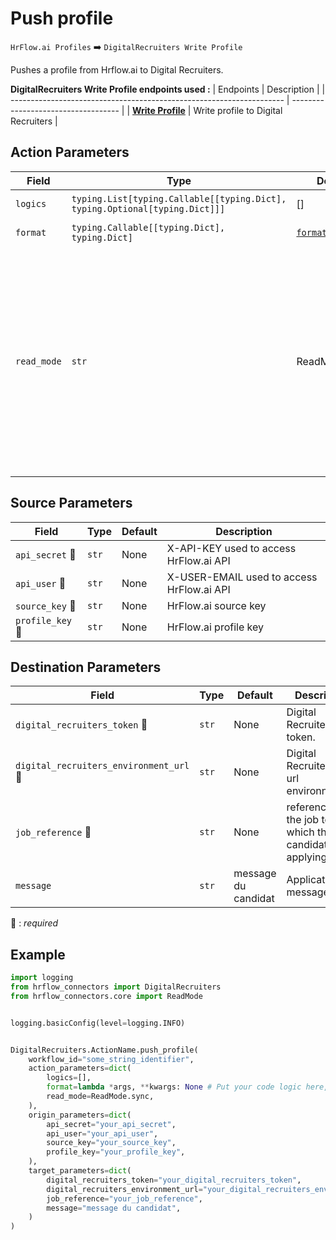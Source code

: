 
# Push profile
`HrFlow.ai Profiles` :arrow_right: `DigitalRecruiters Write Profile`

Pushes a profile from Hrflow.ai to Digital Recruiters.



**DigitalRecruiters Write Profile endpoints used :**
| Endpoints                                                            | Description                         |
| -------------------------------------------------------------------- | ----------------------------------- |
| [**Write Profile**]({url_environnement}/api/candidate/apply/{token}) | Write profile to Digital Recruiters |


## Action Parameters

| Field       | Type                                                                        | Default                                  | Description                                                                                                                                                                                                                                     |
| ----------- | --------------------------------------------------------------------------- | ---------------------------------------- | ----------------------------------------------------------------------------------------------------------------------------------------------------------------------------------------------------------------------------------------------- |
| `logics`    | `typing.List[typing.Callable[[typing.Dict], typing.Optional[typing.Dict]]]` | []                                       | List of logic functions                                                                                                                                                                                                                         |
| `format`    | `typing.Callable[[typing.Dict], typing.Dict]`                               | [`format_profile`](../connector.py#L242) | Formatting function                                                                                                                                                                                                                             |
| `read_mode` | `str`                                                                       | ReadMode.sync                            | If 'incremental' then `read_from` of the last run is given to Origin Warehouse during read. **The actual behavior depends on implementation of read**. In 'sync' mode `read_from` is neither fetched nor given to Origin Warehouse during read. |

## Source Parameters

| Field                      | Type  | Default | Description                               |
| -------------------------- | ----- | ------- | ----------------------------------------- |
| `api_secret` :red_circle:  | `str` | None    | X-API-KEY used to access HrFlow.ai API    |
| `api_user` :red_circle:    | `str` | None    | X-USER-EMAIL used to access HrFlow.ai API |
| `source_key` :red_circle:  | `str` | None    | HrFlow.ai source key                      |
| `profile_key` :red_circle: | `str` | None    | HrFlow.ai profile key                     |

## Destination Parameters

| Field                                             | Type  | Default             | Description                                              |
| ------------------------------------------------- | ----- | ------------------- | -------------------------------------------------------- |
| `digital_recruiters_token` :red_circle:           | `str` | None                | Digital Recruiters API token.                            |
| `digital_recruiters_environment_url` :red_circle: | `str` | None                | Digital Recruiters API url environnement.                |
| `job_reference` :red_circle:                      | `str` | None                | reference of the job to which the candidate is applying. |
| `message`                                         | `str` | message du candidat | Application message.                                     |

:red_circle: : *required*

## Example

```python
import logging
from hrflow_connectors import DigitalRecruiters
from hrflow_connectors.core import ReadMode


logging.basicConfig(level=logging.INFO)


DigitalRecruiters.ActionName.push_profile(
    workflow_id="some_string_identifier",
    action_parameters=dict(
        logics=[],
        format=lambda *args, **kwargs: None # Put your code logic here,
        read_mode=ReadMode.sync,
    ),
    origin_parameters=dict(
        api_secret="your_api_secret",
        api_user="your_api_user",
        source_key="your_source_key",
        profile_key="your_profile_key",
    ),
    target_parameters=dict(
        digital_recruiters_token="your_digital_recruiters_token",
        digital_recruiters_environment_url="your_digital_recruiters_environment_url",
        job_reference="your_job_reference",
        message="message du candidat",
    )
)
```